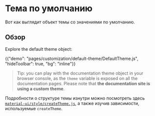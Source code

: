 # Тема по умолчанию

<p class="description">Вот как выглядит объект темы со значениями по умолчанию.</p>

## Обзор

Explore the default theme object:

{{"demo": "pages/customization/default-theme/DefaultTheme.js", "hideToolbar": true, "bg": "inline"}}

> Tip: you can play with the documentation theme object in your browser console, as the `theme` variable is exposed on all the documentation pages. Please note that **the documentation site is using a custom theme**.

Подробности о структуре темы изнутри можно посмотреть здесь [`material-ui/style/createTheme.js`](https://github.com/mui-org/material-ui/blob/master/packages/material-ui/src/styles/createTheme.js), а также изучив зависимости, используемые `createTheme`.